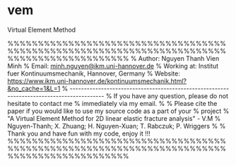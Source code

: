 # vem
Virtual Element Method

%%%%%%%%%%%%%%%%%%%%%%%%%%%%%%%%%%%%%%%%%%%%%%%%%%%%%%%%%%%%%%%%%%%%%%%%%%%%%%%%%%%%%%%%%%%%
% Author: Nguyen Thanh Vien Minh
% Email: minh.nguyen@ikm.uni-hannover.de
% Working at: Institut fuer Kontinuumsmechanik, Hannover, Germany
% Website: https://www.ikm.uni-hannover.de/kontinuumsmechanik.html?&no_cache=1&L=1
% ------------------------------------------------------------------------------------------
% If you have any question, please do not hesitate to contact me
% immediately via my email.
%
% Please cite the paper if you would like to use my source code as a part of your
% project
% "A Virtual Element Method for 2D linear elastic fracture analysis" - V.M
% Nguyen-Thanh; X. Zhuang; H. Nguyen-Xuan; T. Rabczuk; P. Wriggers
%
% Thank you and have fun with my code, enjoy it !!!
%%%%%%%%%%%%%%%%%%%%%%%%%%%%%%%%%%%%%%%%%%%%%%%%%%%%%%%%%%%%%%%%%%%%%%%%%%%%%%%%%%%%%%%%%%%%
